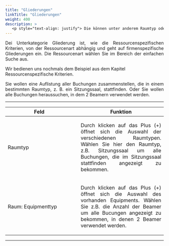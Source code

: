 ```yaml
---
title: "Gliederungen"
linkTitle: "Gliederungen"
weight: 400
description: >
   <p style="text-align: justify"> Die können unter anderem Raumtyp oder Equipmenttyp sein. </p>
---
```

<p style="text-align: justify"> Dei Unterkategorie Gliederung ist, wie die Ressourcenspezifischen Kriterien, von der Ressourcenart abhängig und geht auf firmenspezifische Gliederungen ein. Die Ressourcenart wählen Sie im Bereich der einfachen Suche aus. </p>

Wir bedienen uns nochmals dem Beispiel aus dem Kapitel Ressourcenspezifische Kriterien. 

<p style="text-align: justify">Sie wollen eine Auflistung aller Buchungen zusammenstellen, die in einem bestimmten Raumtyp, z. B. ein Sitzungssaal, stattfinden. Oder Sie wollen alle Buchungen heraussuchen, in dem 2 Beamern verwendet werden. </p>

<!-- Bild Suchkriterien Buchungen Gliederung am Beispiel Raum -->

---
|<div style="width:200px">Feld</div>||Funktion|
|---|---|---|
|Raumtyp||<p style="text-align: justify"> Durch klicken auf das Plus (+) öffnet sich die Auswahl der verschiedenen Raumtypen. Wählen Sie hier den Raumtyp, z.B. Sitzungssaal um alle Buchungen, die im Sitzungssaal stattfinden angezeigt zu bekommen. </p>|
|Raum: Equipmenttyp||<p style="text-align: justify"> Durch klicken auf das Plus (+) öffnet sich die Auswahl des vorhanden Equipments. Wählen Sie z.B. die Anzahl der Beamer um alle Bucungen angezeigt zu bekommen, in denen 2 Beamer verwendet werden. </p>|
---
